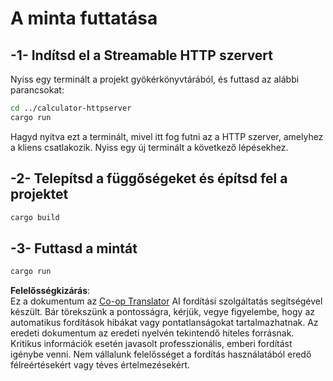 <!--
CO_OP_TRANSLATOR_METADATA:
{
  "original_hash": "aa5122c6d9868b4b566586f27577ca47",
  "translation_date": "2025-08-18T23:43:17+00:00",
  "source_file": "03-GettingStarted/06-http-streaming/solution/rust/calculator-httpclient/README.md",
  "language_code": "hu"
}
-->
# A minta futtatása

## -1- Indítsd el a Streamable HTTP szervert

Nyiss egy terminált a projekt gyökérkönyvtárából, és futtasd az alábbi parancsokat:

```bash
cd ../calculator-httpserver
cargo run
```

Hagyd nyitva ezt a terminált, mivel itt fog futni az a HTTP szerver, amelyhez a kliens csatlakozik. Nyiss egy új terminált a következő lépésekhez.

## -2- Telepítsd a függőségeket és építsd fel a projektet

```bash
cargo build
```

## -3- Futtasd a mintát

```bash
cargo run
```

**Felelősségkizárás**:  
Ez a dokumentum az [Co-op Translator](https://github.com/Azure/co-op-translator) AI fordítási szolgáltatás segítségével készült. Bár törekszünk a pontosságra, kérjük, vegye figyelembe, hogy az automatikus fordítások hibákat vagy pontatlanságokat tartalmazhatnak. Az eredeti dokumentum az eredeti nyelvén tekintendő hiteles forrásnak. Kritikus információk esetén javasolt professzionális, emberi fordítást igénybe venni. Nem vállalunk felelősséget a fordítás használatából eredő félreértésekért vagy téves értelmezésekért.